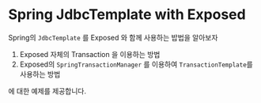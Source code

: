 # Spring JdbcTemplate with Exposed

Spring의 `JdbcTemplate` 를 Exposed 와 함께 사용하는 밥법을 알아보자

1. Exposed 자체의 Transaction 을 이용하는 방법
2. Exposed의 `SpringTransactionManager` 를 이용하여 `TransactionTemplate`를 사용하는 방법

에 대한 예제를 제공합니다.

